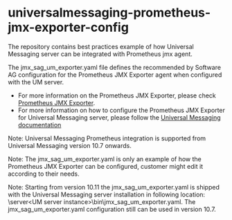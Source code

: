 # universalmessaging-prometheus-jmx-exporter-config
The repository contains best practices example of how Universal Messaging server can be integrated with Prometheus jmx agent.

The jmx_sag_um_exporter.yaml file defines the recommended by Software AG configuration for the Prometheus JMX Exporter agent when configured with the UM server.
- For more information on the Prometheus JMX Exporter, please check [Prometheus JMX Exporter](https://github.com/prometheus/jmx_exporter).
- For more information on how to configure the Prometheus JMX Exporter for Universal Messaging server, please follow the [Universal Messaging documentation]( https://documentation.softwareag.com/universal_messaging/num10-7/10-7_UM_webhelp/index.html#page/um-webhelp%2Fta-ops_enable_jmx_exporter_agent.html%23)

Note: Universal Messaging Prometheus integration is supported from Universal Messaging version 10.7 onwards.

Note: The jmx_sag_um_exporter.yaml is only an example of how the Prometheus JMX Exporter can be configured, customer might edit it according to their needs.

Note: Starting from version 10.11 the jmx_sag_um_exporter.yaml is shipped with the Universal Messaging server installation in following location: <UM install folder>\server\<UM server instance>\bin\jmx_sag_um_exporter.yaml. The jmx_sag_um_exporter.yaml configuration still can be used in version 10.7.
